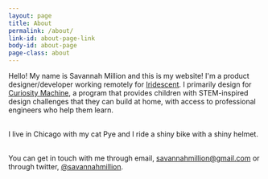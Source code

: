 ```yaml
---
layout: page
title: About
permalink: /about/
link-id: about-page-link
body-id: about-page
page-class: about
---
```


Hello! My name is Savannah Million and this is my website! I'm a product designer/developer working remotely for [Iridescent](http://iridescentlearning.org/). I primarily design for [Curiosity Machine](https://www.curiositymachine.org/), a program that provides children with STEM-inspired design challenges that they can build at home, with access to professional engineers who help them learn.<br/><br/>

I live in Chicago with my cat Pye and I ride a shiny bike with a shiny helmet.<br/><br/>

You can get in touch with me through email, [savannahmillion@gmail.com](mailto:'savannahmillion@gmail.com') or through twitter, [@savannahmillion](https://twitter.com/savannahmillion).